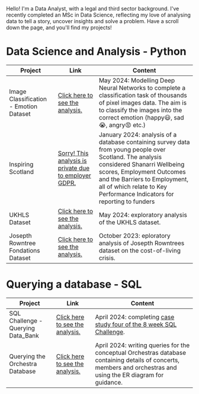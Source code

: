 Hello! I'm a Data Analyst, with a legal and third sector background. I've recently completed an MSc in Data Science, reflecting my love of analysing data to tell a story, uncover insights and solve a problem. Have a scroll down the page, and you'll find my projects!

# Data Science and Analysis - Python
| Project         | Link | Content                                                                                          |
|-------------------|------|--------------------------------------------------------------------------------------------------|
| Image Classification - Emotion Dataset | [Click here to see the analysis.](https://github.com/Anna-amon/classification_emotions/blob/main/Emotion_Classification.ipynb)| May 2024: Modelling Deep Neural Networks to complete a classification task of thousands of pixel images data. The aim is to classify the images into the correct emotion (happy😃, sad 😭, angry😡 etc.) |
| Inspiring Scotland | [Sorry! This analysis is private due to employer GDPR.](https://github.com/Anna-amon/Inspiring-Scotland.git)| January 2024: analysis of a database containing survey data from young people over Scotland. The analysis considered Shanarri Wellbeing scores, Employment Outcomes and the Barriers to Employment, all of which relate to Key Performance Indicators for reporting to funders |
| UKHLS Dataset | [Click here to see the analysis.](https://github.com/Anna-amon/UKHLS/tree/main)| May 2024: exploratory analysis of the UKHLS dataset. |
| Josepth Rowntree Fondations Dataset | [Click here to see the analysis.](https://github.com/Anna-amon/Joseph_Rowntree_Data) | October 2023: eploratory analysis of Josepth Rowntrees dataset on the cost-of-living crisis. |

# Querying a database - SQL


| Project         | Link | Content                                                                                          |
|-------------------|------|--------------------------------------------------------------------------------------------------|
| SQL Challenge - Querying Data_Bank | [Click here to see the analysis.](https://github.com/Anna-amon/SQL_Challenge_1)| April 2024: completing [case study four of the 8 week SQL Challenge](https://8weeksqlchallenge.com/case-study-4/).  |
| Querying the Orchestra Database | [Click here to see the analysis.](https://github.com/Anna-amon/SQL_Orchestra_Database)| April 2024: writing queries for the conceptual Orchestras database containing details of concerts, members and orchestras and using the ER diagram for guidance.
